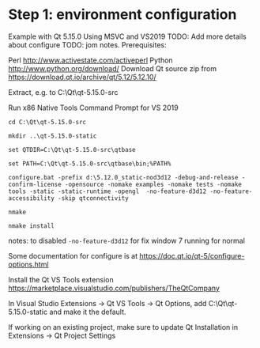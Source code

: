 # Step 1:  environment configuration



Example with Qt 5.15.0
Using MSVC and VS2019
TODO: Add more details about configure
TODO: jom notes.
Prerequisites:

Perl http://www.activestate.com/activeperl
Python http://www.python.org/download/
Download Qt source zip from https://download.qt.io/archive/qt/5.12/5.12.10/



Extract, e.g. to C:\Qt\qt-5.15.0-src

Run x86 Native Tools Command Prompt for VS 2019

`cd C:\Qt\qt-5.15.0-src`

`mkdir ..\qt-5.15.0-static`

`set QTDIR=C:\Qt\qt-5.15.0-src\qtbase`

`set PATH=C:\Qt\qt-5.15.0-src\qtbase\bin;%PATH%`

`configure.bat -prefix d:\5.12.0_static-nod3d12 -debug-and-release -confirm-license -opensource -nomake examples -nomake tests -nomake tools -static -static-runtime -opengl  -no-feature-d3d12 -no-feature-accessibility -skip qtconnectivity`

`nmake`

`nmake install`



notes: to disabled  `-no-feature-d3d12` for fix window 7 running for normal

Some documentation for configure is at https://doc.qt.io/qt-5/configure-options.html

Install the Qt VS Tools extension https://marketplace.visualstudio.com/publishers/TheQtCompany

In Visual Studio Extensions -> Qt VS Tools -> Qt Options, add C:\Qt\qt-5.15.0-static and make it the default.

If working on an existing project, make sure to update Qt Installation in Extensions -> Qt Project Settings
